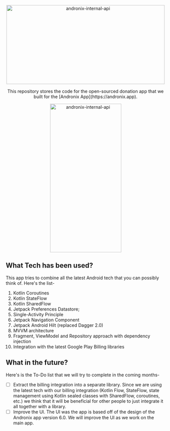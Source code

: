 
<p align="center">
 <img width="500" height="250" src="https://i.ibb.co/85hpwFx/readme-logo.png" alt="andronix-internal-api"/>
 <p align="center"> This repository stores the code for the open-sourced donation app that we built for the [Andronix App](https://andronix.app).  </p>
</p>

<p align="center">
 <img width="225" height="470" src="https://media.giphy.com/media/qrPC12wiBUcG4A3zk7/giphy.gif" alt="andronix-internal-api"/>
</p>

## What Tech has been used?
This app tries to combine all the latest Android tech that you can possibly think of. Here's the list-
1. Kotlin Coroutines
2. Kotlin StateFlow
3. Kotlin SharedFlow
4. Jetpack Preferences Datastore;
5. Single-Activity Principle
6. Jetpack Navigation Component
7. Jetpack Android Hilt (replaced Dagger 2.0)
8. MVVM architecture
9. Fragment, ViewModel and Repository approach with dependency injection
10. Integration with the latest Google Play Billing libraries
 

## What in the future?
Here's is the To-Do list that we will try to complete in the coming months-

- [ ] Extract the billing integration into a separate library. Since we are using the latest tech with our billing integration (Kotlin Flow, StateFlow, state management using Kotlin sealed classes with SharedFlow, coroutines, etc.) we think that it will be beneficial for other people to just integrate it all together with a library.
- [ ] Improve the UI. The UI was the app is based off of the design of the Andronix app version 6.0. We will improve the UI as we work on the main app.

